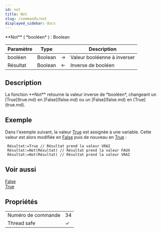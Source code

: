 ```yaml
---
id: not
title: Not
slug: /commands/not
displayed_sidebar: docs
---
```


<!--REF #_command_.Not.Syntax-->**Not** ( *booléen* ) : Boolean<!-- END REF-->
<!--REF #_command_.Not.Params-->
| Paramètre | Type |  | Description |
| --- | --- | --- | --- |
| booléen | Boolean | &#8594;  | Valeur booléenne à inverser |
| Résultat | Boolean | &#8592; | Inverse de booléen |

<!-- END REF-->

## Description 

<!--REF #_command_.Not.Summary-->La fonction **Not** retourne la valeur inverse de *booléen*, changeant un [True](true.md) en [False](false.md) ou un [False](false.md) en [True](true.md).<!-- END REF--> 

## Exemple 

Dans l'exemple suivant, la valeur [True](true.md) est assignée à une variable. Cette valeur est alors modifiée en [False](false.md) puis de nouveau en [True](true.md) : 

```4d
 Résultat:=True // Résultat prend la valeur VRAI
 Résultat:=Not(Résultat) // Résultat prend la valeur FAUX
 Résultat:=Not(Résultat) // Résultat prend la valeur VRAI
```

## Voir aussi 

[False](false.md)  
[True](true.md)  

## Propriétés

|  |  |
| --- | --- |
| Numéro de commande | 34 |
| Thread safe | &check; |


